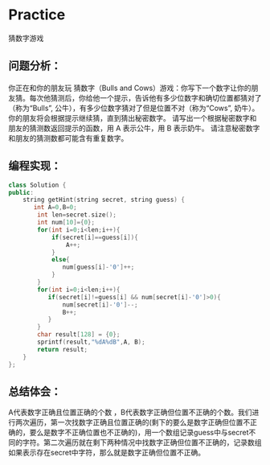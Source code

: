 # Practice
猜数字游戏
## 问题分析：
#### 
你正在和你的朋友玩 猜数字（Bulls and Cows）游戏：你写下一个数字让你的朋友猜。每次他猜测后，你给他一个提示，告诉他有多少位数字和确切位置都猜对了（称为“Bulls”, 公牛），有多少位数字猜对了但是位置不对（称为“Cows”, 奶牛）。你的朋友将会根据提示继续猜，直到猜出秘密数字。
请写出一个根据秘密数字和朋友的猜测数返回提示的函数，用 A 表示公牛，用 B 表示奶牛。
请注意秘密数字和朋友的猜测数都可能含有重复数字。
## 编程实现：
```C++
class Solution {
public:
    string getHint(string secret, string guess) {
       int A=0,B=0;
        int len=secret.size();
        int num[10]={0};
        for(int i=0;i<len;i++){
            if(secret[i]==guess[i]){
                A++;
            }
            else{
               num[guess[i]-'0']++;
            }
        }
        for(int i=0;i<len;i++){
           if(secret[i]!=guess[i] && num[secret[i]-'0']>0){
               num[secret[i]-'0']--;
               B++;
           }
        }
        char result[128] = {0};  
        sprintf(result,"%dA%dB",A, B);  
        return result;
    }
};
```
## 总结体会：
A代表数字正确且位置正确的个数 ，B代表数字正确但位置不正确的个数。我们进行两次遍历，第一次找数字正确且位置正确的(剩下的要么是数字正确但位置不正确的，要么是数字不正确位置也不正确的)，用一个数组记录guess中与secret不同的字符。第二次遍历就在剩下两种情况中找数字正确但位置不正确的，记录数组如果表示存在secret中字符，那么就是数字正确但位置不正确。